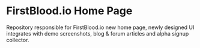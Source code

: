 # FirstBlood.io Home Page
Repository responsible for FirstBlood.io new home page, newly designed UI integrates with demo screenshots, blog &amp; forum articles and alpha signup collector. 
